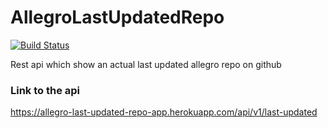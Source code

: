 # AllegroLastUpdatedRepo

[![Build Status](https://travis-ci.com/Nezale/AllegroLastUpdatedRepo.svg?token=6toCu4DPGu1TovDxJPhE&branch=master)](https://travis-ci.com/Nezale/AllegroLastUpdatedRepo)

Rest api which show an actual last updated allegro repo on github


### Link to the api ###
https://allegro-last-updated-repo-app.herokuapp.com/api/v1/last-updated
